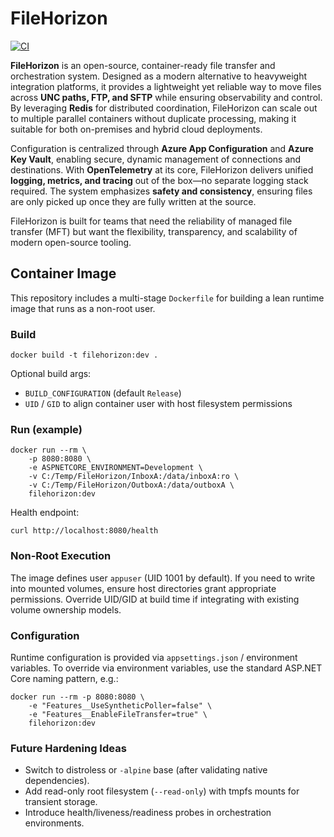 # FileHorizon

[![CI](https://github.com/LittleAndi/FileHorizon/actions/workflows/ci.yml/badge.svg?branch=main)](https://github.com/LittleAndi/FileHorizon/actions/workflows/ci.yml)

**FileHorizon** is an open-source, container-ready file transfer and orchestration system. Designed as a modern alternative to heavyweight integration platforms, it provides a lightweight yet reliable way to move files across **UNC paths, FTP, and SFTP** while ensuring observability and control. By leveraging **Redis** for distributed coordination, FileHorizon can scale out to multiple parallel containers without duplicate processing, making it suitable for both on-premises and hybrid cloud deployments.

Configuration is centralized through **Azure App Configuration** and **Azure Key Vault**, enabling secure, dynamic management of connections and destinations. With **OpenTelemetry** at its core, FileHorizon delivers unified **logging, metrics, and tracing** out of the box—no separate logging stack required. The system emphasizes **safety and consistency**, ensuring files are only picked up once they are fully written at the source.

FileHorizon is built for teams that need the reliability of managed file transfer (MFT) but want the flexibility, transparency, and scalability of modern open-source tooling.

## Container Image

This repository includes a multi-stage `Dockerfile` for building a lean runtime image that runs as a non-root user.

### Build

```
docker build -t filehorizon:dev .
```

Optional build args:

- `BUILD_CONFIGURATION` (default `Release`)
- `UID` / `GID` to align container user with host filesystem permissions

### Run (example)

```
docker run --rm \
	-p 8080:8080 \
	-e ASPNETCORE_ENVIRONMENT=Development \
	-v C:/Temp/FileHorizon/InboxA:/data/inboxA:ro \
	-v C:/Temp/FileHorizon/OutboxA:/data/outboxA \
	filehorizon:dev
```

Health endpoint:

```
curl http://localhost:8080/health
```

### Non-Root Execution

The image defines user `appuser` (UID 1001 by default). If you need to write into mounted volumes, ensure host directories grant appropriate permissions. Override UID/GID at build time if integrating with existing volume ownership models.

### Configuration

Runtime configuration is provided via `appsettings.json` / environment variables. To override via environment variables, use the standard ASP.NET Core naming pattern, e.g.:

```
docker run --rm -p 8080:8080 \
	-e "Features__UseSyntheticPoller=false" \
	-e "Features__EnableFileTransfer=true" \
	filehorizon:dev
```

### Future Hardening Ideas

- Switch to distroless or `-alpine` base (after validating native dependencies). 
- Add read-only root filesystem (`--read-only`) with tmpfs mounts for transient storage. 
- Introduce health/liveness/readiness probes in orchestration environments.

